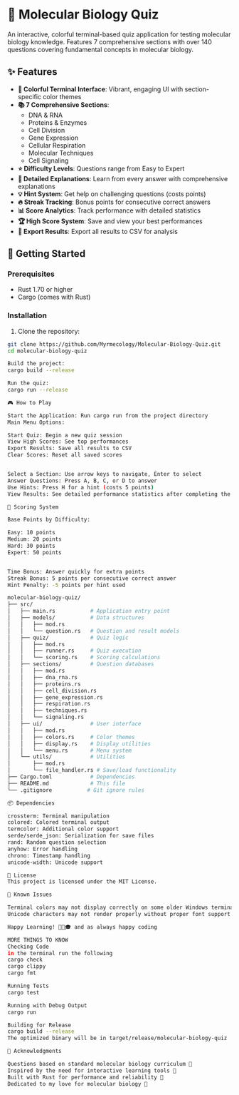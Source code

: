 # 🧬 Molecular Biology Quiz

An interactive, colorful terminal-based quiz application for testing molecular biology knowledge. Features 7 comprehensive sections with over 140 questions covering fundamental concepts in molecular biology.

## ✨ Features

- **🎨 Colorful Terminal Interface**: Vibrant, engaging UI with section-specific color themes
- **📚 7 Comprehensive Sections**: 
  - DNA & RNA
  - Proteins & Enzymes
  - Cell Division
  - Gene Expression
  - Cellular Respiration
  - Molecular Techniques
  - Cell Signaling
- **⭐ Difficulty Levels**: Questions range from Easy to Expert
- **📖 Detailed Explanations**: Learn from every answer with comprehensive explanations
- **💡 Hint System**: Get help on challenging questions (costs points)
- **🔥 Streak Tracking**: Bonus points for consecutive correct answers
- **📊 Score Analytics**: Track performance with detailed statistics
- **🏆 High Score System**: Save and view your best performances
- **📁 Export Results**: Export all results to CSV for analysis

## 🚀 Getting Started

### Prerequisites

- Rust 1.70 or higher
- Cargo (comes with Rust)

### Installation

1. Clone the repository:
```bash
git clone https://github.com/Myrmecology/Molecular-Biology-Quiz.git
cd molecular-biology-quiz

Build the project:
cargo build --release

Run the quiz:
cargo run --release

🎮 How to Play

Start the Application: Run cargo run from the project directory
Main Menu Options:

Start Quiz: Begin a new quiz session
View High Scores: See top performances
Export Results: Save all results to CSV
Clear Scores: Reset all saved scores


Select a Section: Use arrow keys to navigate, Enter to select
Answer Questions: Press A, B, C, or D to answer
Use Hints: Press H for a hint (costs 5 points)
View Results: See detailed performance statistics after completing the quiz

🎯 Scoring System

Base Points by Difficulty:

Easy: 10 points
Medium: 20 points
Hard: 30 points
Expert: 50 points


Time Bonus: Answer quickly for extra points
Streak Bonus: 5 points per consecutive correct answer
Hint Penalty: -5 points per hint used

molecular-biology-quiz/
├── src/
│   ├── main.rs           # Application entry point
│   ├── models/           # Data structures
│   │   ├── mod.rs
│   │   └── question.rs   # Question and result models
│   ├── quiz/             # Quiz logic
│   │   ├── mod.rs
│   │   ├── runner.rs     # Quiz execution
│   │   └── scoring.rs    # Scoring calculations
│   ├── sections/         # Question databases
│   │   ├── mod.rs
│   │   ├── dna_rna.rs
│   │   ├── proteins.rs
│   │   ├── cell_division.rs
│   │   ├── gene_expression.rs
│   │   ├── respiration.rs
│   │   ├── techniques.rs
│   │   └── signaling.rs
│   ├── ui/               # User interface
│   │   ├── mod.rs
│   │   ├── colors.rs     # Color themes
│   │   ├── display.rs    # Display utilities
│   │   └── menu.rs       # Menu system
│   └── utils/            # Utilities
│       ├── mod.rs
│       └── file_handler.rs # Save/load functionality
├── Cargo.toml            # Dependencies
├── README.md             # This file
└── .gitignore           # Git ignore rules

📦 Dependencies

crossterm: Terminal manipulation
colored: Colored terminal output
termcolor: Additional color support
serde/serde_json: Serialization for save files
rand: Random question selection
anyhow: Error handling
chrono: Timestamp handling
unicode-width: Unicode support

📝 License
This project is licensed under the MIT License.

🐛 Known Issues

Terminal colors may not display correctly on some older Windows terminals
Unicode characters may not render properly without proper font support

Happy Learning! 🧬🔬🎓 and as always happy coding

MORE THINGS TO KNOW
Checking Code
in the terminal run the following 
cargo check
cargo clippy
cargo fmt

Running Tests
cargo test

Running with Debug Output
cargo run

Building for Release
cargo build --release
The optimized binary will be in target/release/molecular-biology-quiz

🙏 Acknowledgments

Questions based on standard molecular biology curriculum 🧬
Inspired by the need for interactive learning tools 🧬
Built with Rust for performance and reliability 🧬
Dedicated to my love for molecular biology 🔬


